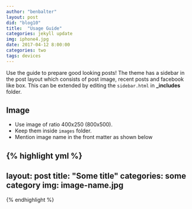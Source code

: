 ```yaml
---
author: "benbalter"
layout: post
did: "blog10"
title:  "Usage Guide"
categories: jekyll update
img: iphone4.jpg
date: 2017-04-12 8:00:00
categories: two
tags: devices
---
```


Use the guide to prepare good looking posts! The theme has a sidebar in the post layout which consists of post image, recent posts and facebook like box. This can be extended by editing the ``sidebar.html`` in **_includes** folder.

## Image

- Use image of ratio 400x250 (800x500).
- Keep them inside ``images`` folder.
- Mention image name in the front matter as shown below

{% highlight yml %}
---
layout: post
title:  "Some title"
categories: some category
img: image-name.jpg
---
{% endhighlight %}
